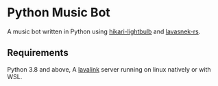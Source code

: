# Python Music Bot

 A music bot written in Python using [hikari-lightbulb](https://github.com/tandemdude/hikari-lightbulb) and [lavasnek-rs](https://github.com/vicky5124/lavasnek_rs).

## Requirements

 Python 3.8 and above, A [lavalink](https://github.com/freyacodes/Lavalink) server running on linux natively or with WSL.
